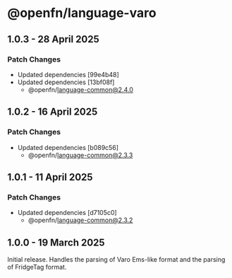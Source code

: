 # @openfn/language-varo

## 1.0.3 - 28 April 2025

### Patch Changes

* Updated dependencies \[99e4b48]
* Updated dependencies \[13bf08f]
  * @openfn/language-common@2.4.0

## 1.0.2 - 16 April 2025

### Patch Changes

* Updated dependencies \[b089c56]
  * @openfn/language-common@2.3.3

## 1.0.1 - 11 April 2025

### Patch Changes

* Updated dependencies \[d7105c0]
  * @openfn/language-common@2.3.2

## 1.0.0 - 19 March 2025

Initial release. Handles the parsing of Varo Ems-like format and the parsing of
FridgeTag format.
